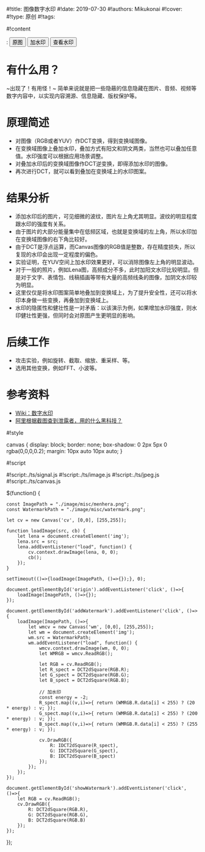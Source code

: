 
#!title:    图像数字水印
#!date:     2019-07-30
#!authors:  Mikukonai
#!cover:    
#!type:     原创
#!tags:     

#!content

: <button id="origin" class="md-button">原图</button> <button id="addWatermark" class="md-button">加水印</button> <button id="showWatermark" class="md-button">查看水印</button>

<canvas id="cv" style="width:256px;height:256px;" width="256" height="256"></canvas>

<canvas id="wm" style="width:256px;height:256px;display: none;" width="256" height="256"></canvas>

# 有什么用？

~出现了！有用怪！~ 简单来说就是把一些隐蔽的信息隐藏在图片、音频、视频等数字内容中，以实现内容溯源、信息隐藏、版权保护等。

# 原理简述

- 对图像（RGB或者YUV）作DCT变换，得到变换域图像。
- 在变换域图像上叠加水印，叠加方式有阳文和阴文两类，当然也可以叠加任意值。水印强度可以根据应用场景调整。
- 对叠加水印后的变换域图像作DCT逆变换，即得添加水印的图像。
- 再次进行DCT，就可以看到叠加在变换域上的水印图案。

# 结果分析

- 添加水印后的图片，可见细微的波纹，图片左上角尤其明显。波纹的明显程度跟水印的强度有关系。
- 由于图片的大部分能量集中在低频区域，也就是变换域的左上角，所以水印加在变换域图像的右下角比较好。
- 由于DCT是浮点运算，而Canvas图像的RGB值是整数，存在精度损失，所以复现的水印会出现一定程度的偏色。
- 实验证明，在YUV空间上加水印效果更好，可以消除图像左上角的明显波动。
- 对于一般的照片，例如Lena图，高频成分不多，此时加阳文水印比较明显。但是对于文字、表情包、线稿插画等带有大量的高频线条的图像，加阴文水印较为明显。
- 这里仅仅是将水印图案简单地叠加到变换域上，为了提升安全性，还可以将水印本身做一些变换，再叠加到变换域上。
- 水印的隐匿性和健壮性是一对矛盾：以该演示为例，如果增加水印强度，则水印健壮性更强，但同时会对原图产生更明显的影响。

# 后续工作

- 攻击实验，例如旋转、截取、缩放、重采样、等。
- 选用其他变换，例如FFT、小波等。

# 参考资料

- [Wiki：数字水印](https://zh.wikipedia.org/wiki/%E6%95%B8%E4%BD%8D%E6%B5%AE%E6%B0%B4%E5%8D%B0)
- [阿里根据截图查到泄露者，用的什么黑科技？](https://stgod.com/1482)

#!style

canvas {
    display: block;
    border: none;
    box-shadow: 0 2px 5px 0 rgba(0,0,0,0.2);
    margin: 10px auto 10px auto;
}

#!script

#!script:./ts/signal.js
#!script:./ts/image.js
#!script:./ts/jpeg.js
#!script:./ts/canvas.js



$(function() {

    const ImagePath = "./image/misc/menhera.png";
    const WatermarkPath = "./image/misc/watermark.png";

    let cv = new Canvas('cv', [0,0], [255,255]);

    function loadImage(src, cb) {
        let lena = document.createElement('img');
        lena.src = src;
        lena.addEventListener("load", function() {
            cv.context.drawImage(lena, 0, 0);
            cb();
        });
    }

    setTimeout(()=>{loadImage(ImagePath, ()=>{});}, 0);

    document.getElementById('origin').addEventListener('click', ()=>{
        loadImage(ImagePath, ()=>{});
    });

    document.getElementById('addWatermark').addEventListener('click', ()=>{
        loadImage(ImagePath, ()=>{
            let wmcv = new Canvas('wm', [0,0], [255,255]);
            let wm = document.createElement('img');
            wm.src = WatermarkPath;
            wm.addEventListener("load", function() {
                wmcv.context.drawImage(wm, 0, 0);
                let WMRGB = wmcv.ReadRGB();

                let RGB = cv.ReadRGB();
                let R_spect = DCT2dSquare(RGB.R);
                let G_spect = DCT2dSquare(RGB.G);
                let B_spect = DCT2dSquare(RGB.B);

                // 加水印
                const energy = -2;
                R_spect.map((v,i)=>{ return (WMRGB.R.data[i] < 255) ? (20  * energy) : v; });
                G_spect.map((v,i)=>{ return (WMRGB.R.data[i] < 255) ? (200 * energy) : v; });
                B_spect.map((v,i)=>{ return (WMRGB.R.data[i] < 255) ? (255 * energy) : v; });

                cv.DrawRGB({
                    R: IDCT2dSquare(R_spect),
                    G: IDCT2dSquare(G_spect),
                    B: IDCT2dSquare(B_spect)
                });
            });
        });
    });

    document.getElementById('showWatermark').addEventListener('click', ()=>{
        let RGB = cv.ReadRGB();
        cv.DrawRGB({
            R: DCT2dSquare(RGB.R),
            G: DCT2dSquare(RGB.G),
            B: DCT2dSquare(RGB.B)
        });
    });

});